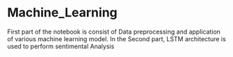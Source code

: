 # Machine_Learning
First part of the notebook is consist of Data preprocessing and application of various machine learning model.
In the Second part, LSTM architecture is used to perform sentimental Analysis
